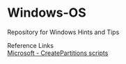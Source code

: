 # Windows-OS
Repository for Windows Hints and Tips

Reference Links\
[Microsoft - CreatePartitions scripts](https://learn.microsoft.com/en-us/windows-hardware/manufacture/desktop/oem-deployment-of-windows-desktop-editions-sample-scripts?view=windows-11&preserve-view=true#createpartitions-scripts)
